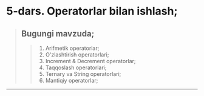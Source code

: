 # 5-dars. Operatorlar bilan ishlash;

> ## Bugungi mavzuda;
>> 1. Arifmetik operatorlar;
>> 2. O'zlashtirish operatorlari;
>> 3. Increment & Decrement operatorlar;
>> 4. Taqqoslash operatorlari;
>> 5. Ternary va String operatorlari;
>> 6. Mantiqiy operatorlar;
***
